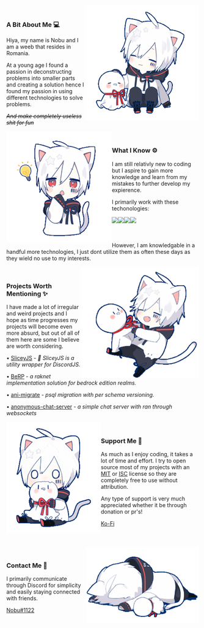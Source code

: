 <div>
  <div>
    <img align="right" src="./static/mafumafu/pat.gif" height="300" />
    <br />
    <h3>A Bit About Me 💻</h3>
    <p>Hiya, my name is Nobu and I am a weeb that resides in Romania.</p>
    <p>At a young age I found a passion in deconstructing problems into smaller parts and creating a solution hence I found my passion in using different technologies to solve problems.</p>
    <p><i><strike>And make completely useless shit for fun</strike></i></p>
  </div>
  <div>
    <img align="left" src="./static/mafumafu/think.gif" height="290" />
    <br />
    <h3 align="left">What I Know ⚙️</h3>
    <p align="left">I am still relativly new to coding but I aspire to gain more knowledge and learn from my mistakes to further develop my expierence.</p>
    <p align="left">I primarily work with these techonologies:</p>
    <img align="left" src="https://img.shields.io/badge/-Javascript-100e02?logo=javascript&style=for-the-badge"/><img align="left" src="https://img.shields.io/badge/-Typescript-010a0f?logo=typescript&style=for-the-badge"/><img align="left" src="https://img.shields.io/badge/-rust-121212?logo=rust&style=for-the-badge"/><img align="left" src="https://img.shields.io/badge/-React-001113?logo=react&style=for-the-badge"/>
    <br /><br /><br />
    <p align="left">However, I am knowledgable in a handful more technologies, I just dont utilize them as often these days as they wield no use to my interests.</p>
  </div>
  <div>
    <img align="right" src="./static/mafumafu/spin.gif" height="290" />
    <br />
    <h3>Projects Worth Mentioning ✨</h3>
    <p>I have made a lot of irregular and weird projects and I hope as time progresses my projects will become even more absurd, but out of all of them here are some I believe are worth considering.</p>
    <p>• <a href="https://nobuwu.github.io/sliceyjs">SliceyJS</a> - <i>💫 SliceyJS is a utility wrapper for DiscordJS.</i></p>
    <p>• <a href="https://github.com/NobUwU/BeRP">BeRP</a> - <i>a raknet implementation solution for bedrock edition realms.</i></p>
    <p>• <a href="https://github.com/NobUwU/ani-migrate">ani-migrate</a> - <i>psql migration with per schema versioning.</i></p>
    <p>• <a href="https://github.com/NobUwU/anonymous-chat-server">anonymous-chat-server</a> - <i>a simple chat server with ran through websockets</i></p>
  </div>
  <div>
    <img align="left" src="./static/mafumafu/nom.gif" height="290" />
    <br />
    <h3>Support Me 💸</h3>
    <p>As much as I enjoy coding, it takes a lot of time and effort. I try to open source most of my projects with an <a href="https://opensource.org/licenses/MIT">MIT</a> or <a href="https://opensource.org/licenses/ISC">ISC</a> license so they are completely free to use without attribution.</p>
    <p>Any type of support is very much appreciated whether it be through donation or pr's!</p>
    <a href="https://ko-fi.com/nobuwu">Ko-Fi</a>
  </div>
  <br /><br /><br />
  <div>
    <img align="right" src="./static/mafumafu/tired.gif" height="200" />
    <br />
    <h3>Contact Me 📧</h3>
    <p>I primarily communicate through Discord for simplicity and easily staying connected with friends.</p>
    <p><a href="https://discord.com/users/316669053957832706">Nobu#1122</a></p>
  </div>
</div>
